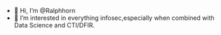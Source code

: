 - 👋 Hi, I’m @Ralphhorn
- 👀 I’m interested in everything infosec,especially when combined with Data Science and CTI/DFIR.


<!---
Ralphhorn/Ralphhorn is a ✨ special ✨ repository because its `README.md` (this file) appears on your GitHub profile.
You can click the Preview link to take a look at your changes.
--->
